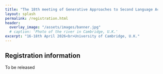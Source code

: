 ```yaml
---
title: "The 18th meeting of Generative Approaches to Second Language Acquisition           "
layout: splash
permalink: /registration.html
header:
  overlay_image: "/assets/images/banner.jpg"
  # caption: 'Photo of the river in Cambridge, U.K.'
excerpt: "16-18th April 2026<br>University of Cambridge, U.K."
---
```


## Registration information

To be released
